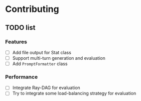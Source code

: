 # Contributing

## TODO list

### Features

- [ ] Add file output for Stat class
- [ ] Support multi-turn generation and evaluation
- [ ] Add `PromptFormatter` class

### Performance

- [ ] Integrate Ray-DAG for evaluation
- [ ] Try to integrate some load-balancing strategy for evaluation
